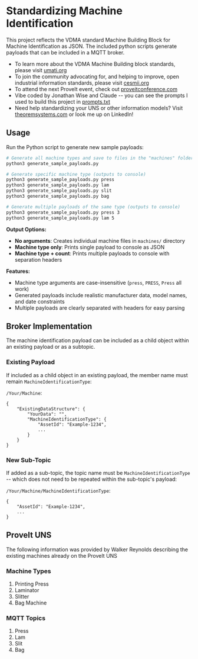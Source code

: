 # Standardizing Machine Identification

This project reflects the VDMA standard Machine Building Block for Machine Identification as JSON. 
The included python scripts generate payloads that can be included in a MQTT broker. 

- To learn more about the VDMA Machine Building block standards, please visit [umati.org](https://umati.org/industries_machinery/)
- To join the community advocating for, and helping to improve, open industrial information standards, please visit [cesmii.org](https://www.cesmii.org)
- To attend the next ProveIt event, check out [proveitconference.com](https://www.proveitconference.com/)
- Vibe coded by Jonathan Wise and Claude -- you can see the prompts I used to build this project in [prompts.txt](prompts.txt)
- Need help standardizing your UNS or other information models? Visit [theoremsystems.com](https://www.theoremsystems) or look me up on LinkedIn!

## Usage

Run the Python script to generate new sample payloads:

```bash
# Generate all machine types and save to files in the "machines" folder
python3 generate_sample_payloads.py

# Generate specific machine type (outputs to console)
python3 generate_sample_payloads.py press
python3 generate_sample_payloads.py lam
python3 generate_sample_payloads.py slit  
python3 generate_sample_payloads.py bag

# Generate multiple payloads of the same type (outputs to console)
python3 generate_sample_payloads.py press 3
python3 generate_sample_payloads.py lam 5
```

**Output Options:**
- **No arguments**: Creates individual machine files in `machines/` directory
- **Machine type only**: Prints single payload to console as JSON
- **Machine type + count**: Prints multiple payloads to console with separation headers

**Features:**
- Machine type arguments are case-insensitive (`press`, `PRESS`, `Press` all work)
- Generated payloads include realistic manufacturer data, model names, and date constraints
- Multiple payloads are clearly separated with headers for easy parsing

## Broker Implementation

The machine identification payload can be included as a child object within an existing payload or as a subtopic.

### Existing Payload

 If included as a child object in an existing payload, the member name must remain `MachineIdentificationType`:

 `/Your/Machine`:
```
{
    "ExistingDataStructure": {
        "YourData": "",
        "MachineIdentificationType": {
            "AssetId": "Example-1234",
            ...
        }
    }
}
```

### New Sub-Topic

If added as a sub-topic, the topic name must be `MachineIdentificationType` -- which does not need to be repeated within the sub-topic's payload:

`/Your/Machine/MachineIdentificationType`:
```
{
    "AssetId": "Example-1234",
    ...
}
```

## ProveIt UNS

The following information was provided by Walker Reynolds describing the existing machines already on the ProveIt UNS

### Machine Types

1. Printing Press
2. Laminator
3. Slitter
4. Bag Machine

### MQTT Topics

1. Press
2. Lam
3. Slit
4. Bag